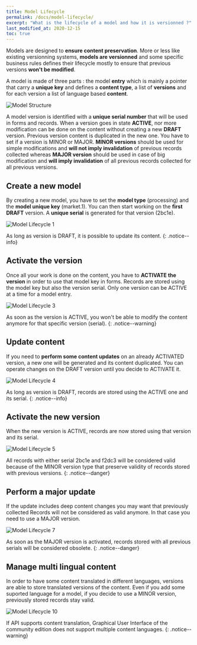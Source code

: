 ```yaml
---
title: Model Lifecycle
permalink: /docs/model-lifecycle/
excerpt: "What is the lifecycle of a model and how it is versionned ?"
last_modified_at: 2020-12-15
toc: true
---
```


Models are designed to **ensure content preservation**. More or less like existing versionning systems, **models are versionned** and some specific business rules defines their lifecycle mostly to ensure that previous versions **won't be modified**.

A model is made of three parts : the model **entry** which is mainly a pointer that carry a **unique key** and defines a **content type**, a list of **versions** and for each version a list of language based **content**.

![Model Structure](/right-consents/assets/images/model-structure.png)

A model version is identified with a **unique serial number** that will be used in forms and records. When a version goes in state **ACTIVE**, nor more modification can be done on the content without creating a new **DRAFT** version. Previous version content is duplicated in the new one. You have to set if a version is MINOR or MAJOR. **MINOR versions** should be used for simple modifications and **will not imply invalidation** of previous records collected whereas **MAJOR version** should be used in case of big modification and **will imply invalidation** of all previous records collected for all previous versions. 

## Create a new model

By creating a new model, you have to set the **model type** (processing) and the **model unique key** (market.1). You can then start working on the **first DRAFT** version. A **unique serial** is generated for that version (2bc1e).

![Model Lifecycle 1](/right-consents/assets/images/model-lifecycle-1.png)

As long as version is DRAFT, it is possible to update its content.
{: .notice--info}

## Activate the version

Once all your work is done on the content, you have to **ACTIVATE the version** in order to use that model key in forms. Records are stored using the model key but also the version serial. Only one version can be ACTIVE at a time for a model entry.

![Model Lifecycle 3](/right-consents/assets/images/model-lifecycle-3.png)

As soon as the version is ACTIVE, you won't be able to modify the content anymore for that specific version (serial).
{: .notice--warning}

## Update content

If you need to **perform some content updates** on an already ACTIVATED version, a new one will be generated and its content duplicated. You can operate changes on the DRAFT version until you decide to ACTIVATE it.

![Model Lifecycle 4](/right-consents/assets/images/model-lifecycle-4.png)

As long as version is DRAFT, records are stored using the ACTIVE one and its serial.
{: .notice--info}

## Activate the new version

When the new version is ACTIVE, records are now stored using that version and its serial.

![Model Lifecycle 5](/right-consents/assets/images/model-lifecycle-5.png)

All records with either serial 2bc1e and f2dc3 will be considered valid because of the MINOR version type that preserve validity of records stored with previous versions.
{: .notice--danger}

## Perform a major update

If the update includes deep content changes you may want that previously collected Records will not be considered as valid anymore. In that case you need to use a MAJOR version. 

![Model Lifecycle 7](/right-consents/assets/images/model-lifecycle-7.png)

As soon as the MAJOR version is activated, records stored with all previous serials will be considered obsolete.
{: .notice--danger}

## Manage multi lingual content

In order to have some content translated in different languages, versions are able to store translated versions of the content. Even if you add some suported language for a model, if you decide to use a MINOR version, previously stored records stay valid.

![Model Lifecycle 10](/right-consents/assets/images/model-lifecycle-10.png)

If API supports content translation, Graphical User Interface of the community edition does not support multiple content languages.
{: .notice--warning}

